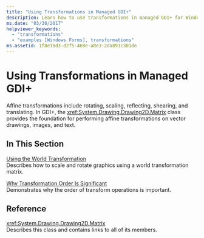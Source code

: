 ```yaml
---
title: "Using Transformations in Managed GDI+"
description: Learn how to use transformations in managed GDI+ for Windows Forms with a selection of topics and tutorials.
ms.date: "03/30/2017"
helpviewer_keywords: 
  - "transformations"
  - "examples [Windows Forms], transformations"
ms.assetid: 1f8e18d3-d2f5-460e-a8e3-2da891c301de
---
```

# Using Transformations in Managed GDI+
Affine transformations include rotating, scaling, reflecting, shearing, and translating. In GDI+, the <xref:System.Drawing.Drawing2D.Matrix> class provides the foundation for performing affine transformations on vector drawings, images, and text.  
  
## In This Section  
 [Using the World Transformation](using-the-world-transformation.md)  
 Describes how to scale and rotate graphics using a world transformation matrix.  
  
 [Why Transformation Order Is Significant](why-transformation-order-is-significant.md)  
 Demonstrates why the order of transform operations is important.  
  
## Reference  
 <xref:System.Drawing.Drawing2D.Matrix>  
 Describes this class and contains links to all of its members.
